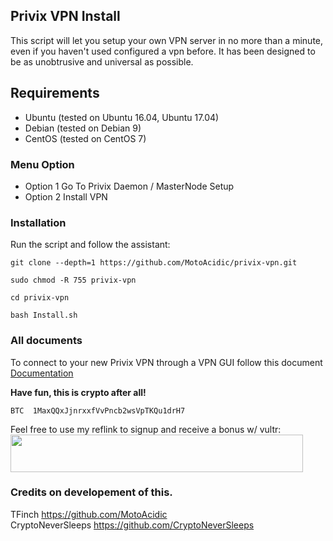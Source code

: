 ## Privix VPN Install
This script will let you setup your own VPN server in no more than a minute, even if you haven't used configured a vpn before. It has been designed to be as unobtrusive and universal as possible.

## Requirements
* Ubuntu (tested on Ubuntu 16.04, Ubuntu 17.04)
* Debian (tested on Debian 9)
* CentOS (tested on CentOS 7)

### Menu Option
* Option 1 Go To Privix Daemon / MasterNode Setup
* Option 2 Install VPN

### Installation
Run the script and follow the assistant:

```
git clone --depth=1 https://github.com/MotoAcidic/privix-vpn.git
```

```
sudo chmod -R 755 privix-vpn
```

```
cd privix-vpn
```

```
bash Install.sh
```

### All documents
To connect to your new Privix VPN through a VPN GUI follow this document [Documentation](https://github.com/MotoAcidic/privix-vpn/Docs/)

**Have fun, this is crypto after all!**

```
BTC  1MaxQQxJjnrxxfVvPncb2wsVpTKQu1drH7
```


Feel free to use my reflink to signup and receive a bonus w/ vultr:
<a href="https://www.vultr.com/?ref=6903922"><img src="https://www.vultr.com/media/banner_2.png" width="468" height="60"></a>

### Credits on developement of this.
TFinch https://github.com/MotoAcidic                                                                                                  
CryptoNeverSleeps https://github.com/CryptoNeverSleeps